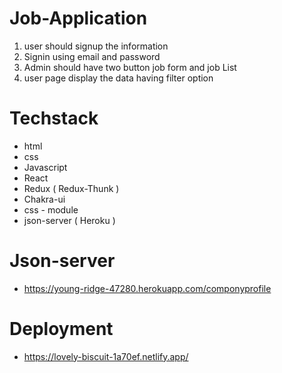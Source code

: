 # Job-Application

1. user should signup the information
2. Signin using email and password
3. Admin should have two button job form and job List
4. user page display the data having filter option 

# Techstack

- html
- css
- Javascript
- React
- Redux ( Redux-Thunk )
- Chakra-ui
- css - module
- json-server ( Heroku )

# Json-server
- https://young-ridge-47280.herokuapp.com/componyprofile

# Deployment 
- https://lovely-biscuit-1a70ef.netlify.app/
